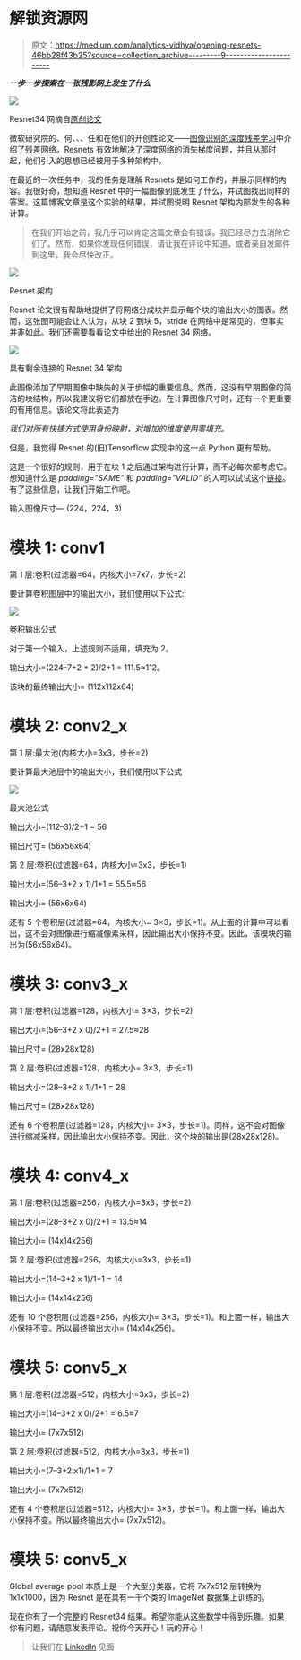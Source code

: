 # 解锁资源网

> 原文：<https://medium.com/analytics-vidhya/opening-resnets-46bb28f43b25?source=collection_archive---------9----------------------->

***一步一步探索在一张残影网上发生了什么***

![](img/de9e7cd7d539fc4f9abe21aa8deab373.png)

Resnet34 网摘自[原创论文](https://arxiv.org/pdf/1512.03385.pdf)

微软研究院的、何、、、任和在他们的开创性论文——[图像识别的深度残差学习](https://arxiv.org/pdf/1512.03385.pdf)中介绍了残差网络。Resnets 有效地解决了深度网络的消失梯度问题，并且从那时起，他们引入的思想已经被用于多种架构中。

在最近的一次任务中，我的任务是理解 Resnets 是如何工作的，并展示同样的内容。我很好奇，想知道 Resnet 中的一幅图像到底发生了什么，并试图找出同样的答案。这篇博客文章是这个实验的结果，并试图说明 Resnet 架构内部发生的各种计算。

> 在我们开始之前，我几乎可以肯定这篇文章会有错误。我已经尽力去消除它们了。然而，如果你发现任何错误，请让我在评论中知道，或者亲自发邮件到这里，我会尽快改正。

![](img/6b6e7e04fd2cfbaefb2056ee5692dcd2.png)

Resnet 架构

Resnet 论文很有帮助地提供了将网络分成块并显示每个块的输出大小的图表。然而，这张图可能会让人认为，从块 2 到块 5，stride 在网络中是常见的，但事实并非如此。我们还需要看看论文中给出的 Resnet 34 网络。

![](img/44ac4881a207c970cc32421cd113d43f.png)

具有剩余连接的 Resnet 34 架构

此图像添加了早期图像中缺失的关于步幅的重要信息。然而，这没有早期图像的简洁的块结构，所以我建议将它们都放在手边。在计算图像尺寸时，还有一个更重要的有用信息。该论文将此表述为

*我们对所有快捷方式使用身份映射，对增加的维度使用零填充。*

但是，我觉得 Resnet 的(旧)Tensorflow 实现中的这一点 Python 更有帮助。

这是一个很好的规则，用于在块 1 之后通过架构进行计算，而不必每次都考虑它。想知道什么是 *padding="SAME"* 和 *padding="VALID"* 的人可以试试这个[链接](https://stackoverflow.com/questions/37674306/what-is-the-difference-between-same-and-valid-padding-in-tf-nn-max-pool-of-t)。有了这些信息，让我们开始工作吧。

输入图像尺寸— (224，224，3)

# 模块 1: conv1

第 1 层:卷积(过滤器=64，内核大小=7x7，步长=2)

要计算卷积图层中的输出大小，我们使用以下公式:

![](img/a4ad439e4f7ed5552530f41f667644f3.png)

卷积输出公式

对于第一个输入，上述规则不适用，填充为 2。

输出大小=(224–7+2 * 2)/2+1 = 111.5≈112。

该块的最终输出大小= (112x112x64)

# 模块 2: conv2_x

第 1 层:最大池(内核大小=3x3，步长=2)

要计算最大池层中的输出大小，我们使用以下公式

![](img/e48f4413cb02fe591c114a60da16e5b4.png)

最大池公式

输出大小=(112–3)/2+1 = 56

输出尺寸= (56x56x64)

第 2 层:卷积(过滤器=64，内核大小=3x3，步长=1)

输出大小=(56–3+2 x 1)/1+1 = 55.5≈56

输出大小= (56x6x64)

还有 5 个卷积层(过滤器=64，内核大小= 3×3，步长=1)。从上面的计算中可以看出，这不会对图像进行缩减像素采样，因此输出大小保持不变。因此，该模块的输出为(56x56x64)。

# 模块 3: conv3_x

第 1 层:卷积(过滤器=128，内核大小= 3×3，步长=2)

输出大小=(56–3+2 x 0)/2+1 = 27.5≈28

输出尺寸= (28x28x128)

第 2 层:卷积(过滤器=128，内核大小= 3×3，步长=1)

输出大小=(28–3+2 x 1)/1+1 = 28

输出尺寸= (28x28x128)

还有 6 个卷积层(过滤器=128，内核大小= 3×3，步长=1)。同样，这不会对图像进行缩减采样，因此输出大小保持不变。因此，这个块的输出是(28x28x128)。

# 模块 4: conv4_x

第 1 层:卷积(过滤器=256，内核大小=3x3，步长=2)

输出大小=(28–3+2 x 0)/2+1 = 13.5≈14

输出大小= (14x14x256)

第 2 层:卷积(过滤器=256，内核大小=3x3，步长=1)

输出大小=(14–3+2 x 1)/1+1 = 14

输出大小= (14x14x256)

还有 10 个卷积层(过滤器=256，内核大小= 3×3，步长=1)。和上面一样，输出大小保持不变。所以最终输出大小= (14x14x256)。

# 模块 5: conv5_x

第 1 层:卷积(过滤器=512，内核大小=3x3，步长=2)

输出大小=(14–3+2 x 0)/2+1 = 6.5≈7

输出大小= (7x7x512)

第 2 层:卷积(过滤器=512，内核大小=3x3，步长=1)

输出大小=(7–3+2 x1)/1+1 = 7

输出大小= (7x7x512)

还有 4 个卷积层(过滤器=512，内核大小= 3×3，步长=1)。和上面一样，输出大小保持不变。所以最终输出大小= (7x7x512)。

# 模块 5: conv5_x

Global average pool 本质上是一个大型分类器，它将 7x7x512 层转换为 1x1x1000，因为 Resnet 是在具有一千个类的 ImageNet 数据集上训练的。

现在你有了一个完整的 Resnet34 结果。希望你能从这些数学中得到乐趣。如果你有问题，请随意发表评论。祝你今天开心！玩的开心！

> 让我们在 [Linkedln](https://www.linkedin.com/in/anup-joseph/) 见面